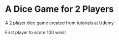 # A Dice Game for 2 Players
A 2 player dice game created from tutorials at Udemy

First player to score 100 wins!
